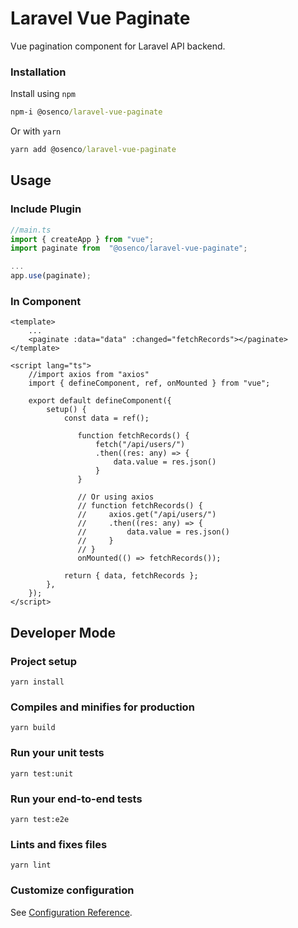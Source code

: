 # Laravel Vue Paginate

Vue pagination component for Laravel API backend.

### Installation

Install using `npm`

```cmd
npm-i @osenco/laravel-vue-paginate
```

Or with `yarn`

```cmd
yarn add @osenco/laravel-vue-paginate
```

## Usage

### Include Plugin

```ts
//main.ts
import { createApp } from "vue";
import paginate from  "@osenco/laravel-vue-paginate";

...
app.use(paginate);
```

### In Component

```vue
<template>
	...
	<paginate :data="data" :changed="fetchRecords"></paginate>
</template>

<script lang="ts">
	//import axios from "axios"
	import { defineComponent, ref, onMounted } from "vue";

	export default defineComponent({
		setup() {
			const data = ref();

	           function fetchRecords() {
	               fetch("/api/users/")
	               .then((res: any) => {
	                   data.value = res.json()
	               }
	           }

	           // Or using axios
	           // function fetchRecords() {
	           //     axios.get("/api/users/")
	           //     .then((res: any) => {
	           //         data.value = res.json()
	           //     }
	           // }
	           onMounted(() => fetchRecords());

			return { data, fetchRecords };
		},
	});
</script>
```

## Developer Mode

### Project setup

```
yarn install
```

### Compiles and minifies for production

```
yarn build
```

### Run your unit tests

```
yarn test:unit
```

### Run your end-to-end tests

```
yarn test:e2e
```

### Lints and fixes files

```
yarn lint
```

### Customize configuration

See [Configuration Reference](https://cli.vuejs.org/config/).

